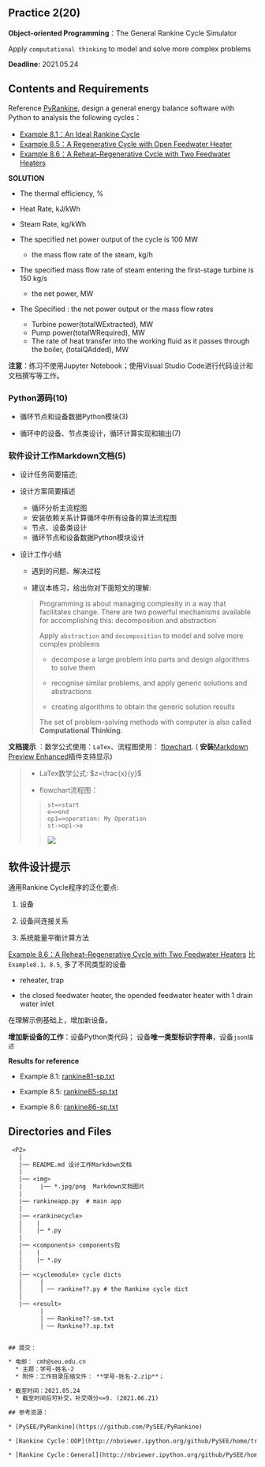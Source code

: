 ## Practice 2(20)

**Object-oriented Programming**：The General Rankine Cycle Simulator 

Apply `computational thinking` to model and solve more complex problems

**Deadline:**  2021.05.24

## Contents and Requirements

Reference [PyRankine](https://github.com/PySEE/PyRankine), design a general energy balance software with Python to analysis the following cycles：

* [Example 8.1：An Ideal Rankine Cycle](./rankine81.md)
* [Example 8.5：A Regenerative Cycle with Open Feedwater Heater](./rankine85.md)
* [Example 8.6：A Reheat–Regenerative Cycle with Two Feedwater Heaters](./rankine86.md)

**SOLUTION**

* The thermal efficiency, %
* Heat Rate,  kJ/kWh
* Steam Rate, kg/kWh

* The specified net power output of the cycle is 100 MW

  * the mass flow rate of the steam,  kg/h

*  The specified mass flow rate of steam entering the first-stage turbine is 150 kg/s

   * the net power, MW

*  The Specified : the net power output or the mass flow rates
   * Turbine power(totalWExtracted), MW
   * Pump power(totalWRequired), MW
   * The rate of heat transfer into the working fluid as it passes through the boiler, (totalQAdded), MW

**注意**：练习不使用Jupyter Notebook；使用Visual Studio Code进行代码设计和文档撰写等工作。

### Python源码(10)

* 循环节点和设备数据Python模块(3)

* 循环中的设备、节点类设计，循环计算实现和输出(7)
 
### 软件设计工作Markdown文档(5)

* 设计任务简要描述; 

* 设计方案简要描述
  * 循环分析主流程图  
  * 安装依赖关系计算循环中所有设备的算法流程图
  * 节点、设备类设计
  * 循环节点和设备数据Python模块设计
  
* 设计工作小结
   
    *  遇到的问题、解决过程 

    *  建议本练习，给出你对下面短文的理解:
 
  >Programming is about managing complexity in a way that facilitates change. There are two powerful mechanisms available for accomplishing this: decomposition and abstraction`
  > 
  >Apply `abstraction` and `decomposition` to model and solve more complex problems
  >
  > * decompose a large problem into parts and design algorithms to solve them
  >
  > * recognise similar problems, and apply generic solutions and abstractions
  >
  > * creating algorithms to obtain the generic solution results
  >
  > The set of problem-solving methods with computer is also called **Computational Thinking**. 

 **文档提示** ：数学公式使用：`LaTex`、流程图使用： [flowchart](https://github.com/adrai/flowchart.js). ( **安装**[Markdown Preview Enhanced](https://shd101wyy.github.io/markdown-preview-enhanced/#/zh-cn/)插件支持显示)

>* LaTex数学公式: $z=\frac{x}{y}$
>
>* flowchart流程图：
>
>>```flow
>>st=>start
>>e=>end
>>op1=>operation: My Operation
>>st->op1->e
>>```
>
>>![](./img/MarkdownEnhanced.jpg)

## 软件设计提示

通用Rankine Cycle程序的泛化要点:

1.  设备

2.  设备间连接关系

3.  系统能量平衡计算方法

[Example 8.6：A Reheat–Regenerative Cycle with Two Feedwater Heaters](./rankine86.md) 比 `Example8.1，8.5`, 多了不同类型的设备

* reheater, trap

* the closed feedwater heater, the opended feedwater heater with 1 drain water inlet

在理解示例基础上，增加新设备。

**增加新设备的工作**：设备Python类代码； 设备**唯一类型标识字符串**，设备`json描述`

**Results for reference**

* Example 8.1: [rankine81-sp.txt](./rankine81-sp.txt)

* Example 8.5: [rankine85-sp.txt](./rankine85-sp.txt)

* Example 8.6: [rankine86-sp.txt](./rankine86-sp.txt)

## Directories and Files

```txt
 <P2>
   │ 
   |── README.md 设计工作Markdown文档
   |
   |── <img>
   |     |── *.jpg/png  Markdown文档图片
   | 
   |── rankineapp.py  # main app
   |
   |── <rankinecycle> 
   │    |
   │    |─ *.py
   |
   |── <components> components包
   │    |
   │    |─ *.py
   │   
   |── <cyclemodule> cycle dicts
   │     |
   │     │ ── rankine??.py # the Rankine cycle dict
   │           
   |── <result>          
         |
         │ ── Rankine??-sm.txt 
         │ ── Rankine??.sp.txt
          

## 提交：

* 电邮： cmh@seu.edu.cn
  * 主题：学号-姓名-2
  * 附件：工作目录压缩文件： **学号-姓名-2.zip**；

* 截至时间：2021.05.24
  * 截至时间后可补交，补交得分<=9. (2021.06.21)

## 参考资源：

* [PySEE/PyRankine](https://github.com/PySEE/PyRankine)

* [Rankine Cycle：OOP](http://nbviewer.ipython.org/github/PySEE/home/tree/S2021/notebook/Unit4-3-RankineCycle-OOP.ipynb)

* [Rankine Cycle：General](http://nbviewer.ipython.org/github/PySEE/home/tree/S2021/notebook/Unit4-4-RankineCycle-General.ipynb)


